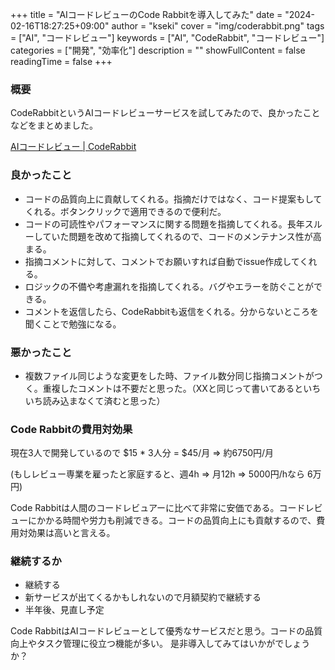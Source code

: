+++
title = "AIコードレビューのCode Rabbitを導入してみた"
date = "2024-02-16T18:27:25+09:00"
author = "kseki"
cover = "img/coderabbit.png"
tags = ["AI", "コードレビュー"]
keywords = ["AI", "CodeRabbit", "コードレビュー"]
categories = ["開発", "効率化"]
description = ""
showFullContent = false
readingTime = false
+++

### 概要

CodeRabbitというAIコードレビューサービスを試してみたので、良かったことなどをまとめました。

[AIコードレビュー | CodeRabbit](https://coderabbit.ai/ja/)

### 良かったこと

- コードの品質向上に貢献してくれる。指摘だけではなく、コード提案もしてくれる。ボタンクリックで適用できるので便利だ。
- コードの可読性やパフォーマンスに関する問題を指摘してくれる。長年スルーしていた問題を改めて指摘してくれるので、コードのメンテナンス性が高まる。
- 指摘コメントに対して、コメントでお願いすれば自動でissue作成してくれる。
- ロジックの不備や考慮漏れを指摘してくれる。バグやエラーを防ぐことができる。
- コメントを返信したら、CodeRabbitも返信をくれる。分からないところを聞くことで勉強になる。

### 悪かったこと

- 複数ファイル同じような変更をした時、ファイル数分同じ指摘コメントがつく。重複したコメントは不要だと思った。（XXと同じって書いてあるといちいち読み込まなくて済むと思った）

### Code Rabbitの費用対効果

現在3人で開発しているので
$15 \* 3人分 = $45/月 ⇒ 約6750円/月

(もしレビュー専業を雇ったと家庭すると、週4h ⇒ 月12h ⇒ 5000円/hなら 6万円)

Code Rabbitは人間のコードレビュアーに比べて非常に安価である。コードレビューにかかる時間や労力も削減できる。コードの品質向上にも貢献するので、費用対効果は高いと言える。

### 継続するか

- 継続する
- 新サービスが出てくるかもしれないので月額契約で継続する
- 半年後、見直し予定

Code RabbitはAIコードレビューとして優秀なサービスだと思う。コードの品質向上やタスク管理に役立つ機能が多い。
是非導入してみてはいかがでしょうか？
